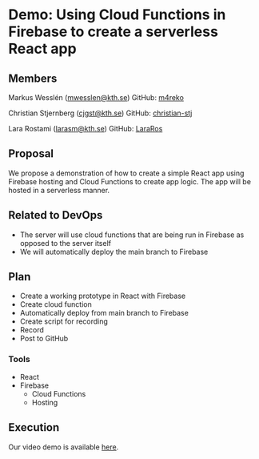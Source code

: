 # Demo: Using Cloud Functions in Firebase to create a serverless React app #

## Members ##
Markus Wesslén (mwesslen@kth.se) GitHub: [m4reko](https://github.com/m4reko)

Christian Stjernberg (cjgst@kth.se) GitHub: [christian-stj](https://github.com/christian-stj)

Lara Rostami (larasm@kth.se) GitHub: [LaraRos](https://github.com/LaraRos)

## Proposal ##
We propose a demonstration of how to create a simple React app using Firebase hosting and Cloud Functions to create app logic. The app will be hosted in a serverless manner.

## Related to DevOps ##
* The server will use cloud functions that are being run in Firebase as opposed to the server itself
* We will automatically deploy the main branch to Firebase

## Plan ##
* Create a working prototype in React with Firebase
* Create cloud function
* Automatically deploy from main branch to Firebase
* Create script for recording
* Record
* Post to GitHub

### Tools ###
- React
- Firebase
  - Cloud Functions
  - Hosting

## Execution ##
Our video demo is available [here](https://youtu.be/DdCsPe-yvXE).
